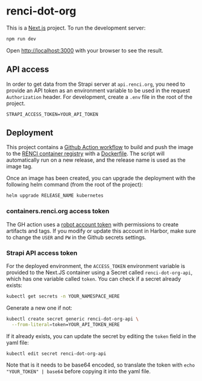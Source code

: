 # renci-dot-org

This is a [Next.js](https://nextjs.org/) project. To run the development server:

```bash
npm run dev
```

Open [http://localhost:3000](http://localhost:3000) with your browser to see the result.

## API access
In order to get data from the Strapi server at `api.renci.org`, you need to provide an API token as an environment variable to be used in the request `Authorization` header. For development, create a `.env` file in the root of the project.

```env
STRAPI_ACCESS_TOKEN=YOUR_API_TOKEN
```

## Deployment
This project contains a [Github Action workflow](./.github/workflows/build-image-and-push.yaml) to build and push the image to the [RENCI container registry](containers.renci.org) with a [Dockerfile](./Dockerfile). The script will automatically run on a new release, and the release name is used as the image tag.

Once an image has been created, you can upgrade the deployment with the following helm command (from the root of the project):

```bash
helm upgrade RELEASE_NAME kubernetes
```

### containers.renci.org access token
The GH action uses a [robot account token](https://goharbor.io/docs/1.10/working-with-projects/project-configuration/create-robot-accounts/) with permissions to create artifacts and tags. If you modify or update this account in Harbor, make sure to change the `USER` and `PW` in the Github secrets settings.

### Strapi API access token
For the deployed environment, the `ACCESS_TOKEN` environment variable is provided to the Next.JS container using a Secret called `renci-dot-org-api`, which has one variable called `token`. You can check if a secret already exists:

```bash
kubectl get secrets -n YOUR_NAMESPACE_HERE
```

Generate a new one if not:
```bash
kubectl create secret generic renci-dot-org-api \
  --from-literal=token=YOUR_API_TOKEN_HERE
```

If it already exists, you can update the secret by editing the `token` field in the yaml file:
```bash
kubectl edit secret renci-dot-org-api
```
Note that is it needs to be base64 encoded, so translate the token with `echo "YOUR_TOKEN" | base64` before copying it into the yaml file.